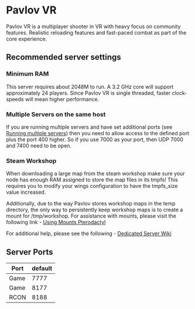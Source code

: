 # Pavlov VR

Pavlov VR is a multiplayer shooter in VR with heavy focus on community features. Realistic reloading features and fast-paced combat as part of the core experience.

## Recommended server settings

### Minimum RAM

This server requires about 2048M to run. A 3.2 GHz core will support approximately 24 players. Since Pavlov VR is single threaded, faster clock-speeds will mean higher performance.

### Multiple Servers on the same host

If you are running multiple servers and have set additional ports (see [Running multiple servers](http://wiki.pavlov-vr.com/index.php?title=Dedicated_server#Running_multiple_servers_on_one_host)) then you need to allow access to the defined port plus the port 400 higher. So if you use 7000 as your port, then UDP 7000 and 7400 need to be open.


### Steam Workshop

When downloading a large map from the steam workshop make sure your node has enough RAM assigned to store the map files in its tmpfs! This requires you to modify your wings configuration to have the tmpfs_size value increased.

Additionally, due to the way Pavlov stores workshop maps in the temp directory, the only way to persistently keep workshop maps is to create a mount for /tmp/workshop. For assistance with mounts, please visit the following link - [Using Mounts Pterodactyl](https://pterodactyl.io/guides/mounts.html)

For additional help, please see the following - [Dedicated Server Wiki](http://wiki.pavlov-vr.com/index.php?title=Dedicated_server)

## Server Ports

| Port  | default |
|-------|---------|
| Game  |  7777   |
| Game  |  8177   |
| RCON  |  8188   |
